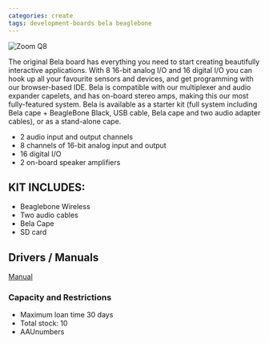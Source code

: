 ```yaml
---
categories: create
tags: development-boards bela beaglebone
---
```

![Zoom Q8](../../assets/images/equip/bela.png)

The original Bela board has everything you need to start creating beautifully interactive applications. With 8 16-bit analog I/O and 16 digital I/O you can hook up all your favourite sensors and devices, and get programming with our browser-based IDE. Bela is compatible with our multiplexer and audio expander capelets, and has on-board stereo amps, making this our most fully-featured system. Bela is available as a starter kit (full system including Bela cape + BeagleBone Black, USB cable, Bela cape and two audio adapter cables), or as a stand-alone cape.

- 2 audio input and output channels
- 8 channels of 16-bit analog input and output
- 16 digital I/O
- 2 on-board speaker amplifiers

## KIT INCLUDES:
- Beaglebone Wireless
- Two audio cables
- Bela Cape
- SD card

## Drivers / Manuals

[Manual](https://learn.bela.io/get-started-guide/)

### Capacity and Restrictions

- Maximum loan time 30 days
- Total stock: 10
- AAUnumbers

